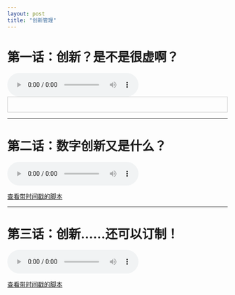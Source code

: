 ```yaml
---
layout: post
title: "创新管理"
---
```


# 第一话：创新？是不是很虚啊？

<div id="audio-player-ep1">
  <audio id="audio-ep1" controls>
    <source src="/class/assets/podcasts/innovation_ep1.wav" type="audio/wav">
    您的浏览器不支持 audio 元素。
  </audio>
</div>
<div id="lrc-container-ep1" style="max-height: 200px; overflow-y: auto; border: 1px solid #ccc; padding: 10px; margin-bottom: 1em;">
  <ul id="lrc-list-ep1"></ul>
</div>
<script>
async function fetchLRC(url) {
  const res = await fetch(url);
  return await res.text();
}
function parseLRC(lrc) {
  const lines = lrc.split('\n');
  const result = [];
  const timeExp = /^(\d{2}):(\d{2})\s+/;
  for (let line of lines) {
    const match = timeExp.exec(line);
    if (match) {
      const min = parseInt(match[1]);
      const sec = parseInt(match[2]);
      const time = min * 60 + sec;
      const text = line.replace(timeExp, '').trim();
      result.push({ time, text });
    }
  }
  return result;
}
function renderLRC(lrcArr) {
  const ul = document.getElementById('lrc-list-ep1');
  ul.innerHTML = '';
  lrcArr.forEach((item, idx) => {
    const li = document.createElement('li');
    li.textContent = item.text;
    li.setAttribute('data-idx', idx);
    ul.appendChild(li);
  });
}
function syncLRC(audio, lrcArr) {
  const ul = document.getElementById('lrc-list-ep1');
  audio.addEventListener('timeupdate', () => {
    const currentTime = audio.currentTime;
    let idx = 0;
    for (let i = 0; i < lrcArr.length; i++) {
      if (currentTime >= lrcArr[i].time) idx = i;
      else break;
    }
    ul.querySelectorAll('li').forEach(li => li.classList.remove('active'));
    const activeLi = ul.querySelector(`li[data-idx="${idx}"]`);
    if (activeLi) {
      activeLi.classList.add('active');
      activeLi.scrollIntoView({ behavior: 'smooth', block: 'center' });
    }
  });
}
(async function() {
  const lrcText = await fetchLRC('/class/assets/podcasts/innovation_ep1.txt');
  const lrcArr = parseLRC(lrcText);
  renderLRC(lrcArr);
  const audio = document.getElementById('audio-ep1');
  syncLRC(audio, lrcArr);
})();
</script>
<style>
#lrc-list-ep1 li.active {
  color: #fff;
  background: #0078d7;
  font-weight: bold;
}
#lrc-list-ep1 li {
  padding: 2px 0;
  transition: background 0.2s;
}
</style>

---

# 第二话：数字创新又是什么？

<audio controls>
  <source src="/class/assets/podcasts/innovation_ep2.wav" type="audio/wav">
  您的浏览器不支持 audio 元素。
</audio>

[查看带时间戳的脚本](/class/assets/podcasts/innovation_ep2.txt)

---

# 第三话：创新……还可以订制！

<audio controls>
  <source src="/class/assets/podcasts/innovation_ep3.wav" type="audio/wav">
  您的浏览器不支持 audio 元素。
</audio>

[查看带时间戳的脚本](/class/assets/podcasts/innovation_ep3.txt)


